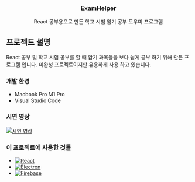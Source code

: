 <div align="center">
  <h3 align="center">ExamHelper</h3>

  <p align="center">
    React 공부용으로 만든 학교 시험 암기 공부 도우미 프로그램
  </p>
</div>

<!-- ABOUT THE PROJECT -->
## 프로젝트 설명
React 공부 및 학교 시험 공부를 할 때 암기 과목들을 보다 쉽게 공부 하기 위해 만든 프로그램 입니다.
미완성 프로젝트이지만 유용하게 사용 하고 있습니다.

### 개발 환경

* Macbook Pro M1 Pro
* Visual Studio Code

### 시연 영상
[![시연 영상](https://img.youtube.com/vi/mSJ4Ni_GFyE/0.jpg)](https://www.youtube.com/watch?v=mSJ4Ni_GFyE "시연 영상")

### 이 프로젝트에 사용한 것들

* [![React][React.js]][React-url]
* [![Electron][Electron]][Electron-url]
* [![Firebase][Firebase]][Firebase-url]


<!-- MARKDOWN LINKS & IMAGES -->
<!-- https://www.markdownguide.org/basic-syntax/#reference-style-links -->
[React.js]: https://img.shields.io/badge/React-20232A?style=for-the-badge&logo=react&logoColor=61DAFB
[React-url]: https://reactjs.org/
[Electron]: https://img.shields.io/badge/Electron-20232A?style=for-the-badge&logo=Electron&logoColor=47848F
[Electron-url]: https://www.electronjs.org/
[Firebase]: https://img.shields.io/badge/Firebase-20232A?style=for-the-badge&logo=Firebase&logoColor=DD2C00
[Firebase-url]: https://firebase.google.com/
